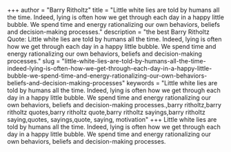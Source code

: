 +++
author = "Barry Ritholtz"
title = "Little white lies are told by humans all the time. Indeed, lying is often how we get through each day in a happy little bubble. We spend time and energy rationalizing our own behaviors, beliefs and decision-making processes."
description = "the best Barry Ritholtz Quote: Little white lies are told by humans all the time. Indeed, lying is often how we get through each day in a happy little bubble. We spend time and energy rationalizing our own behaviors, beliefs and decision-making processes."
slug = "little-white-lies-are-told-by-humans-all-the-time-indeed-lying-is-often-how-we-get-through-each-day-in-a-happy-little-bubble-we-spend-time-and-energy-rationalizing-our-own-behaviors-beliefs-and-decision-making-processes"
keywords = "Little white lies are told by humans all the time. Indeed, lying is often how we get through each day in a happy little bubble. We spend time and energy rationalizing our own behaviors, beliefs and decision-making processes.,barry ritholtz,barry ritholtz quotes,barry ritholtz quote,barry ritholtz sayings,barry ritholtz saying,quotes, sayings,quote, saying, motivation"
+++
Little white lies are told by humans all the time. Indeed, lying is often how we get through each day in a happy little bubble. We spend time and energy rationalizing our own behaviors, beliefs and decision-making processes.
